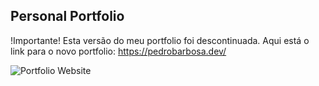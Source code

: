 ## Personal Portfolio
 !Importante!
Esta versão do meu portfolio foi descontinuada. Aqui está o link para o novo portfolio: https://pedrobarbosa.dev/

![Portfolio Website](https://i.ibb.co/WgPMpts/image.png)

